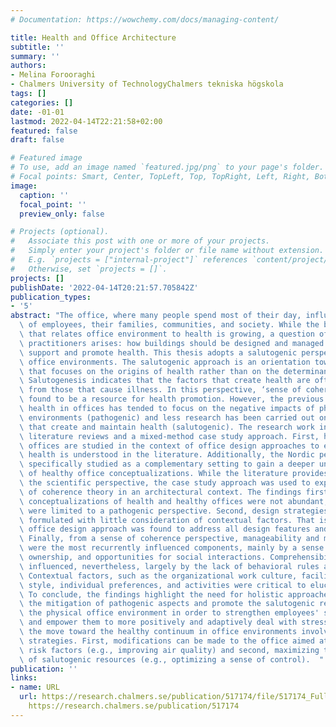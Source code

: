 ```yaml
---
# Documentation: https://wowchemy.com/docs/managing-content/

title: Health and Office Architecture
subtitle: ''
summary: ''
authors:
- Melina Forooraghi
- Chalmers University of TechnologyChalmers tekniska högskola
tags: []
categories: []
date: -01-01
lastmod: 2022-04-14T22:21:58+02:00
featured: false
draft: false

# Featured image
# To use, add an image named `featured.jpg/png` to your page's folder.
# Focal points: Smart, Center, TopLeft, Top, TopRight, Left, Right, BottomLeft, Bottom, BottomRight.
image:
  caption: ''
  focal_point: ''
  preview_only: false

# Projects (optional).
#   Associate this post with one or more of your projects.
#   Simply enter your project's folder or file name without extension.
#   E.g. `projects = ["internal-project"]` references `content/project/deep-learning/index.md`.
#   Otherwise, set `projects = []`.
projects: []
publishDate: '2022-04-14T20:21:57.705842Z'
publication_types:
- '5'
abstract: "The office, where many people spend most of their day, influences the health\
  \ of employees, their families, communities, and society. While the body of research\
  \ that relates office environment to health is growing, a question of interest for\
  \ practitioners arises: how buildings should be designed and managed in order to\
  \ support and promote health. This thesis adopts a salutogenic perspective in physical\
  \ office environments. The salutogenic approach is an orientation toward health\
  \ that focuses on the origins of health rather than on the determinants of disease.\
  \ Salutogenesis indicates that the factors that create health are often different\
  \ from those that cause illness. In this perspective, ‘sense of coherence' has been\
  \ found to be a resource for health promotion. However, the previous research concerning\
  \ health in offices has tended to focus on the negative impacts of physical office\
  \ environments (pathogenic) and less research has been carried out on the components\
  \ that create and maintain health (salutogenic). The research work included two\
  \ literature reviews and a mixed-method case study approach. First, health and healthy\
  \ offices are studied in the context of office design approaches to explore how\
  \ health is understood in the literature. Additionally, the Nordic perspective is\
  \ specifically studied as a complementary setting to gain a deeper understanding\
  \ of healthy office conceptualizations. While the literature provides input from\
  \ the scientific perspective, the case study approach was used to explore the sense\
  \ of coherence theory in an architectural context. The findings first revealed that\
  \ conceptualizations of health and healthy offices were not abundant, and most approaches\
  \ were limited to a pathogenic perspective. Second, design strategies were often\
  \ formulated with little consideration of contextual factors. That is, no holistic\
  \ office design approach was found to address all design features and health aspects.\
  \ Finally, from a sense of coherence perspective, manageability and meaningfulness\
  \ were the most recurrently influenced components, mainly by a sense of control,\
  \ ownership, and opportunities for social interactions. Comprehensibility was also\
  \ influenced, nevertheless, largely by the lack of behavioral rules and clarity.\
  \ Contextual factors, such as the organizational work culture, facility management\
  \ style, individual preferences, and activities were critical to elucidate the findings.\
  \ To conclude, the findings highlight the need for holistic approaches that go beyond\
  \ the mitigation of pathogenic aspects and promote the salutogenic resources of\
  \ the physical office environment in order to strengthen employees' sense of coherence\
  \ and empower them to more positively and adaptively deal with stressors. As such,\
  \ the move toward the healthy continuum in office environments involves two complementary\
  \ strategies. First, modifications can be made to the office aimed at alleviating\
  \ risk factors (e.g., improving air quality) and second, maximizing the presence\
  \ of salutogenic resources (e.g., optimizing a sense of control).  "
publication: ''
links:
- name: URL
  url: https://research.chalmers.se/publication/517174/file/517174_Fulltext.pdf FULLTEXT
    https://research.chalmers.se/publication/517174
---
```

